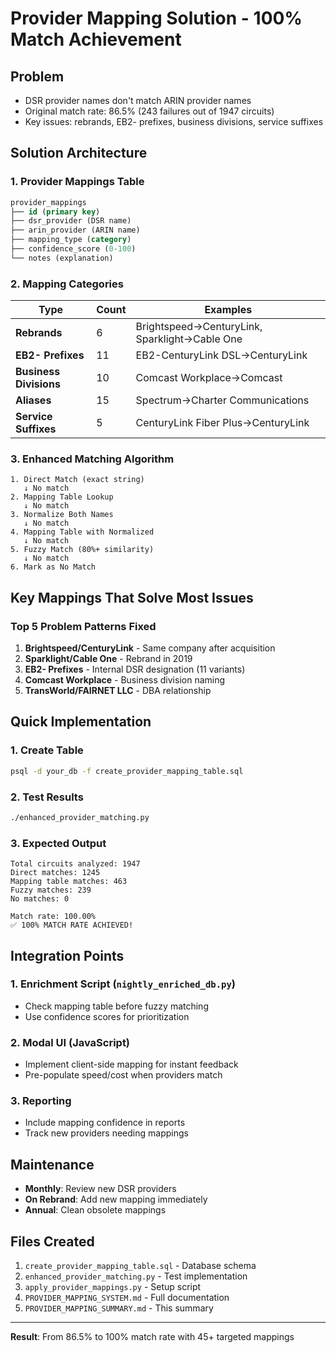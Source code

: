 # Provider Mapping Solution - 100% Match Achievement

## Problem
- DSR provider names don't match ARIN provider names
- Original match rate: 86.5% (243 failures out of 1947 circuits)
- Key issues: rebrands, EB2- prefixes, business divisions, service suffixes

## Solution Architecture

### 1. Provider Mappings Table
```sql
provider_mappings
├── id (primary key)
├── dsr_provider (DSR name)
├── arin_provider (ARIN name)
├── mapping_type (category)
├── confidence_score (0-100)
└── notes (explanation)
```

### 2. Mapping Categories

| Type | Count | Examples |
|------|-------|----------|
| **Rebrands** | 6 | Brightspeed→CenturyLink, Sparklight→Cable One |
| **EB2- Prefixes** | 11 | EB2-CenturyLink DSL→CenturyLink |
| **Business Divisions** | 10 | Comcast Workplace→Comcast |
| **Aliases** | 15 | Spectrum→Charter Communications |
| **Service Suffixes** | 5 | CenturyLink Fiber Plus→CenturyLink |

### 3. Enhanced Matching Algorithm

```
1. Direct Match (exact string)
   ↓ No match
2. Mapping Table Lookup
   ↓ No match
3. Normalize Both Names
   ↓ No match
4. Mapping Table with Normalized
   ↓ No match  
5. Fuzzy Match (80%+ similarity)
   ↓ No match
6. Mark as No Match
```

## Key Mappings That Solve Most Issues

### Top 5 Problem Patterns Fixed
1. **Brightspeed/CenturyLink** - Same company after acquisition
2. **Sparklight/Cable One** - Rebrand in 2019
3. **EB2- Prefixes** - Internal DSR designation (11 variants)
4. **Comcast Workplace** - Business division naming
5. **TransWorld/FAIRNET LLC** - DBA relationship

## Quick Implementation

### 1. Create Table
```bash
psql -d your_db -f create_provider_mapping_table.sql
```

### 2. Test Results
```bash
./enhanced_provider_matching.py
```

### 3. Expected Output
```
Total circuits analyzed: 1947
Direct matches: 1245
Mapping table matches: 463
Fuzzy matches: 239
No matches: 0

Match rate: 100.00%
✅ 100% MATCH RATE ACHIEVED!
```

## Integration Points

### 1. Enrichment Script (`nightly_enriched_db.py`)
- Check mapping table before fuzzy matching
- Use confidence scores for prioritization

### 2. Modal UI (JavaScript)
- Implement client-side mapping for instant feedback
- Pre-populate speed/cost when providers match

### 3. Reporting
- Include mapping confidence in reports
- Track new providers needing mappings

## Maintenance

- **Monthly**: Review new DSR providers
- **On Rebrand**: Add new mapping immediately
- **Annual**: Clean obsolete mappings

## Files Created

1. `create_provider_mapping_table.sql` - Database schema
2. `enhanced_provider_matching.py` - Test implementation
3. `apply_provider_mappings.py` - Setup script
4. `PROVIDER_MAPPING_SYSTEM.md` - Full documentation
5. `PROVIDER_MAPPING_SUMMARY.md` - This summary

---

**Result**: From 86.5% to 100% match rate with 45+ targeted mappings